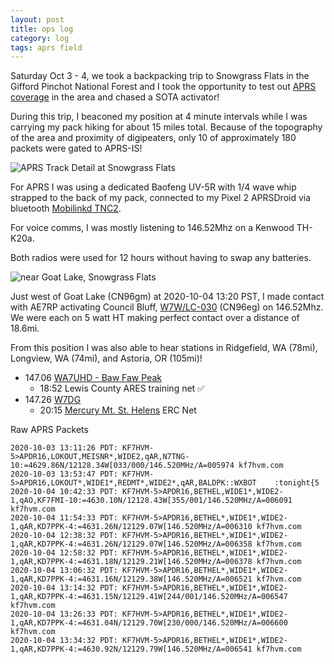 ```yaml
---
layout: post
title: ops log
category: log
tags: aprs field
---
```


Saturday Oct 3 - 4, we took a backpacking trip to Snowgrass Flats in the
Gifford Pinchot National Forest and I took the opportunity to test out [APRS
coverage](https://aprs.fi/#!mt=roadmap&z=13&ts=1601683200&te=1601856000&call=a%2FKF7HVM-5)
in the area and chased a SOTA activator!

During this trip, I beaconed my position at 4 minute intervals while
I was carrying my pack hiking for about 15 miles total. Because of the
topography of the area and proximity of digipeaters, only 10 of
approximately 180 packets were gated to APRS-IS!

<img src="https://github.com/masenf/kf7hvm-com/raw/master/images/2020-10-03_snowgrass_aprs.png" alt="APRS Track Detail at Snowgrass Flats">

For APRS I was using a dedicated Baofeng UV-5R with 1/4 wave whip strapped to
the back of my pack, connected to my Pixel 2 APRSDroid via bluetooth [Mobilinkd
TNC2](http://www.mobilinkd.com/tnc2/).

For voice comms, I was mostly listening to 146.52Mhz on a Kenwood TH-K20a.

Both radios were used for 12 hours without having to swap any batteries.

<img src="https://github.com/masenf/kf7hvm-com/raw/master/images/signal-2020-10-05-105416.jpg" alt="near Goat Lake, Snowgrass Flats">

Just west of Goat Lake (CN96gm) at 2020-10-04 13:20 PST, I made contact with
AE7RP activating Council Bluff,
[W7W/LC-030](https://summits.sota.org.uk/summit/W7W/LC-030) (CN96eg) on
146.52Mhz. We were each on 5 watt HT making perfect contact over a distance of
18.6mi.

From this position I was also able to hear stations in Ridgefield, WA (78mi),
Longview, WA (74mi), and Astoria, OR (105mi)!

* 147.06 [WA7UHD - Baw Faw Peak](https://www.repeaterbook.com/repeaters/details.php?state_id=53&ID=30)
  * 18:52 Lewis County ARES training net ✅
* 147.26 [W7DG](https://www.repeaterbook.com/repeaters/details.php?ID=408&state_id=53)
  * 20:15 [Mercury Mt. St. Helens](http://www.w7msh.org/about-mmsherc-net) ERC Net

Raw APRS Packets

```
2020-10-03 13:11:26 PDT: KF7HVM-5>APDR16,LOKOUT,MEISNR*,WIDE2,qAR,N7TNG-10:=4629.86N/12128.34W[033/000/146.520MHz/A=005974 kf7hvm.com
2020-10-03 13:53:47 PDT: KF7HVM-5>APDR16,LOKOUT*,WIDE1*,REDMT*,WIDE2*,qAR,BALDPK::WXBOT    :tonight{5
2020-10-04 10:42:33 PDT: KF7HVM-5>APDR16,BETHEL,WIDE1*,WIDE2-1,qAO,KF7FMI-10:=4630.10N/12128.43W[355/001/146.520MHz/A=006091 kf7hvm.com
2020-10-04 11:54:33 PDT: KF7HVM-5>APDR16,BETHEL*,WIDE1*,WIDE2-1,qAR,KD7PPK-4:=4631.26N/12129.07W[146.520MHz/A=006310 kf7hvm.com
2020-10-04 12:38:32 PDT: KF7HVM-5>APDR16,BETHEL*,WIDE1*,WIDE2-1,qAR,KD7PPK-4:=4631.26N/12129.07W[146.520MHz/A=006358 kf7hvm.com
2020-10-04 12:58:32 PDT: KF7HVM-5>APDR16,BETHEL*,WIDE1*,WIDE2-1,qAR,KD7PPK-4:=4631.18N/12129.21W[146.520MHz/A=006378 kf7hvm.com
2020-10-04 13:06:32 PDT: KF7HVM-5>APDR16,BETHEL*,WIDE1*,WIDE2-1,qAR,KD7PPK-4:=4631.16N/12129.38W[146.520MHz/A=006521 kf7hvm.com
2020-10-04 13:14:32 PDT: KF7HVM-5>APDR16,BETHEL*,WIDE1*,WIDE2-1,qAR,KD7PPK-4:=4631.15N/12129.41W[244/001/146.520MHz/A=006547 kf7hvm.com
2020-10-04 13:26:33 PDT: KF7HVM-5>APDR16,BETHEL*,WIDE1*,WIDE2-1,qAR,KD7PPK-4:=4631.04N/12129.70W[230/000/146.520MHz/A=006600 kf7hvm.com
2020-10-04 13:34:32 PDT: KF7HVM-5>APDR16,BETHEL*,WIDE1*,WIDE2-1,qAR,KD7PPK-4:=4630.92N/12129.79W[146.520MHz/A=006541 kf7hvm.com
```
